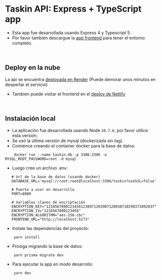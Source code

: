 # Taskin API: Express + TypeScript app

- Esta app fue desarrollada usando Express 4 y Typescript 5.
- Por favor también descargue la [app frontend](https://github.com/vijote/taskin/) para tener el entorno completo.

<br>

## Deploy en la nube
La api se encuentra [deployada en Render](https://taskin.onrender.com/) (Puede demorar unos minutos en despertar el servicio)
- Tambien puede visitar el frontend en el [deploy de Netlify](https://amazing-hamster-e1e505.netlify.app/)

<br>

## Instalación local

- La aplicación fue desarrollada usando Node `20.7.0`, por favor utilice esta versión.
- Se usó la última versión de mysql (dockerizada sin tag).
- Comience creando el container docker para la base de datos:
```
    docker run --name taskin-db -p 3306:3306 -e MYSQL_ROOT_PASSWORD=root -d mysql
```
- Luego cree un archivo .env:
```
   # Url de la base de datos (usando docker)
   DATABASE_URL='mysql://root:root@localhost:3306/taskin?useSSL=false'

   # Puerto a usar en desarrollo
   PORT=8000

   # Variables claves de encriptación
   ENCRYPTION_KEY="12345678901234561238971203987120938710298371092837"
   ENCRYPTION_IV="1234567890123456"
   ENCRYPTION_ALGORITHM="aes-256-cbc"
   FRONTEND_URL="http://localhost:5173"
```

- Instale las dependencias del proyecto:
```
    yarn install
```

- Prosiga migrando la base de datos:
```
    yarn prisma migrate dev
```

- Para ejecutar la app en modo desarrollo:
```
    yarn dev
```